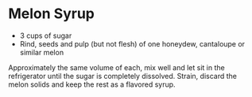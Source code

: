 # Melon Syrup

- 3 cups of sugar
- Rind, seeds and pulp (but not flesh) of one honeydew, cantaloupe or similar
  melon

Approximately the same volume of each, mix well and let sit in the refrigerator
until the sugar is completely dissolved. Strain, discard the melon solids and
keep the rest as a flavored syrup. 
